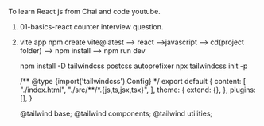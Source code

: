 To learn React js from Chai and code youtube.

1. 01-basics-react counter interview question.
2. vite app
   npm create vite@latest --> react -->javascript --> cd(project folder) --> npm install --> npm run dev

   <!-- 2.1 tailwind css -->

   npm install -D tailwindcss postcss autoprefixer
   npx tailwindcss init -p

   <!-- tailwind.config.js -->

   /** @type {import('tailwindcss').Config} \*/
   export default {
   content: [
   "./index.html",
   "./src/**/\*.{js,ts,jsx,tsx}",
   ],
   theme: {
   extend: {},
   },
   plugins: [],
   }

   <!-- index.css -->

   @tailwind base;
   @tailwind components;
   @tailwind utilities;
